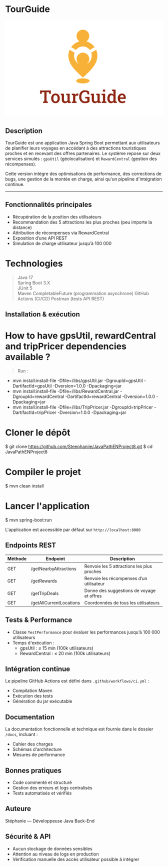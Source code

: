 # TourGuide
![img.png](img.png)
##  Description
TourGuide est une application Java Spring Boot permettant aux utilisateurs de planifier leurs voyages en accédant à des attractions touristiques proches et en recevant des offres partenaires. Le système repose sur deux services simulés : `gpsUtil` (géolocalisation) et `RewardCentral` (gestion des récompenses).

Cette version intègre des optimisations de performance, des corrections de bugs, une gestion de la montée en charge, ainsi qu'un pipeline d'intégration continue.

---

##  Fonctionnalités principales
- Récupération de la position des utilisateurs
- Recommandation des 5 attractions les plus proches (peu importe la distance)
- Attribution de récompenses via RewardCentral
- Exposition d’une API REST
- Simulation de charge utilisateur jusqu’à 100 000

# Technologies
> Java 17  
> Spring Boot 3.X  
> JUnit 5  
> Maven
> CompletableFuture (programmation asynchrone)
> GitHub Actions (CI/CD)
> Postman (tests API REST)

##  Installation & exécution

# How to have gpsUtil, rewardCentral and tripPricer dependencies available ?
> Run :
- mvn install:install-file -Dfile=/libs/gpsUtil.jar -DgroupId=gpsUtil -DartifactId=gpsUtil -Dversion=1.0.0 -Dpackaging=jar
- mvn install:install-file -Dfile=/libs/RewardCentral.jar -DgroupId=rewardCentral -DartifactId=rewardCentral -Dversion=1.0.0 -Dpackaging=jar
- mvn install:install-file -Dfile=/libs/TripPricer.jar -DgroupId=tripPricer -DartifactId=tripPricer -Dversion=1.0.0 -Dpackaging=jar

# Cloner le dépôt
$ git clone https://github.com/Steephaniie/JavaPathENProject8.git
$ cd JavaPathENProject8

# Compiler le projet
$ mvn clean install

# Lancer l'application
$ mvn spring-boot:run

L'application est accessible par défaut sur `http://localhost:8080`

## Endpoints REST
| Méthode | Endpoint                | Description |
|---------|-------------------------|-------------|
| GET     | /getNearbyAttractions   | Renvoie les 5 attractions les plus proches |
| GET     | /getRewards             | Renvoie les récompenses d’un utilisateur |
| GET     | /getTripDeals           | Donne des suggestions de voyage et offres |
| GET     | /getAllCurrentLocations | Coordonnées de tous les utilisateurs |


## Tests & Performance
- Classe `TestPerformance` pour évaluer les performances jusqu’à 100 000 utilisateurs
- Temps d'exécution :
    - gpsUtil : ≤ 15 min (100k utilisateurs)
    - RewardCentral : ≤ 20 min (100k utilisateurs)


## Intégration continue
Le pipeline GitHub Actions est défini dans `.github/workflows/ci.yml` :
- Compilation Maven
- Exécution des tests
- Génération du jar exécutable


## Documentation
La documentation fonctionnelle et technique est fournie dans le dossier `/docs`, incluant :
- Cahier des charges
- Schémas d'architecture
- Mesures de performance


## Bonnes pratiques
- Code commenté et structuré
- Gestion des erreurs et logs centralisés
- Tests automatisés et vérifiés


##  Auteure
Stéphanie — Développeuse Java Back-End


## Sécurité & API
- Aucun stockage de données sensibles
- Attention au niveau de logs en production
- Vérification manuelle des accès utilisateur possible à intégrer

